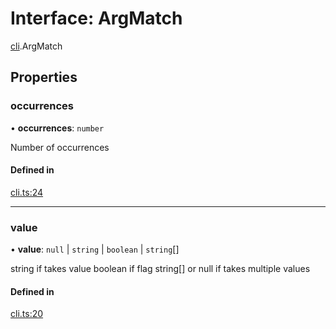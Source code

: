 # Interface: ArgMatch

[cli](../modules/cli.md).ArgMatch

## Properties

### occurrences

• **occurrences**: `number`

Number of occurrences

#### Defined in

[cli.ts:24](https://github.com/tauri-apps/tauri/blob/25bcf2b/tooling/api/src/cli.ts#L24)

___

### value

• **value**: ``null`` \| `string` \| `boolean` \| `string`[]

string if takes value
boolean if flag
string[] or null if takes multiple values

#### Defined in

[cli.ts:20](https://github.com/tauri-apps/tauri/blob/25bcf2b/tooling/api/src/cli.ts#L20)
